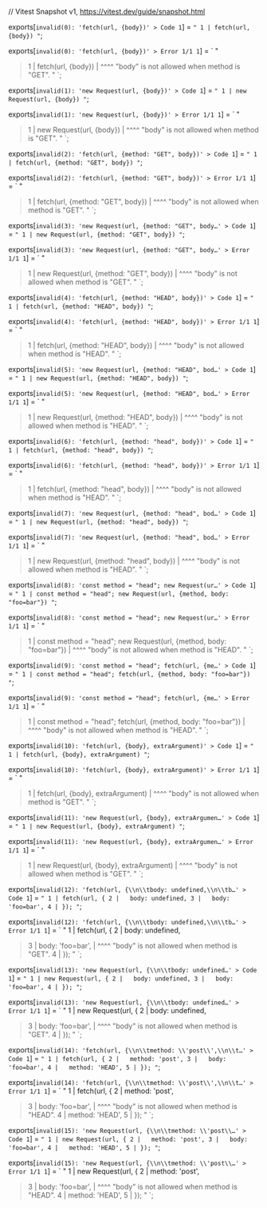 // Vitest Snapshot v1, https://vitest.dev/guide/snapshot.html

exports[`invalid(0): 'fetch(url, {body})' > Code 1`] = `
"
  1 | fetch(url, {body})
"
`;

exports[`invalid(0): 'fetch(url, {body})' > Error 1/1 1`] = `
"
> 1 | fetch(url, {body})
    |             ^^^^ "body" is not allowed when method is "GET".
"
`;

exports[`invalid(1): 'new Request(url, {body})' > Code 1`] = `
"
  1 | new Request(url, {body})
"
`;

exports[`invalid(1): 'new Request(url, {body})' > Error 1/1 1`] = `
"
> 1 | new Request(url, {body})
    |                   ^^^^ "body" is not allowed when method is "GET".
"
`;

exports[`invalid(2): 'fetch(url, {method: "GET", body})' > Code 1`] = `
"
  1 | fetch(url, {method: "GET", body})
"
`;

exports[`invalid(2): 'fetch(url, {method: "GET", body})' > Error 1/1 1`] = `
"
> 1 | fetch(url, {method: "GET", body})
    |                            ^^^^ "body" is not allowed when method is "GET".
"
`;

exports[`invalid(3): 'new Request(url, {method: "GET", body…' > Code 1`] = `
"
  1 | new Request(url, {method: "GET", body})
"
`;

exports[`invalid(3): 'new Request(url, {method: "GET", body…' > Error 1/1 1`] = `
"
> 1 | new Request(url, {method: "GET", body})
    |                                  ^^^^ "body" is not allowed when method is "GET".
"
`;

exports[`invalid(4): 'fetch(url, {method: "HEAD", body})' > Code 1`] = `
"
  1 | fetch(url, {method: "HEAD", body})
"
`;

exports[`invalid(4): 'fetch(url, {method: "HEAD", body})' > Error 1/1 1`] = `
"
> 1 | fetch(url, {method: "HEAD", body})
    |                             ^^^^ "body" is not allowed when method is "HEAD".
"
`;

exports[`invalid(5): 'new Request(url, {method: "HEAD", bod…' > Code 1`] = `
"
  1 | new Request(url, {method: "HEAD", body})
"
`;

exports[`invalid(5): 'new Request(url, {method: "HEAD", bod…' > Error 1/1 1`] = `
"
> 1 | new Request(url, {method: "HEAD", body})
    |                                   ^^^^ "body" is not allowed when method is "HEAD".
"
`;

exports[`invalid(6): 'fetch(url, {method: "head", body})' > Code 1`] = `
"
  1 | fetch(url, {method: "head", body})
"
`;

exports[`invalid(6): 'fetch(url, {method: "head", body})' > Error 1/1 1`] = `
"
> 1 | fetch(url, {method: "head", body})
    |                             ^^^^ "body" is not allowed when method is "HEAD".
"
`;

exports[`invalid(7): 'new Request(url, {method: "head", bod…' > Code 1`] = `
"
  1 | new Request(url, {method: "head", body})
"
`;

exports[`invalid(7): 'new Request(url, {method: "head", bod…' > Error 1/1 1`] = `
"
> 1 | new Request(url, {method: "head", body})
    |                                   ^^^^ "body" is not allowed when method is "HEAD".
"
`;

exports[`invalid(8): 'const method = "head"; new Request(ur…' > Code 1`] = `
"
  1 | const method = "head"; new Request(url, {method, body: "foo=bar"})
"
`;

exports[`invalid(8): 'const method = "head"; new Request(ur…' > Error 1/1 1`] = `
"
> 1 | const method = "head"; new Request(url, {method, body: "foo=bar"})
    |                                                  ^^^^ "body" is not allowed when method is "HEAD".
"
`;

exports[`invalid(9): 'const method = "head"; fetch(url, {me…' > Code 1`] = `
"
  1 | const method = "head"; fetch(url, {method, body: "foo=bar"})
"
`;

exports[`invalid(9): 'const method = "head"; fetch(url, {me…' > Error 1/1 1`] = `
"
> 1 | const method = "head"; fetch(url, {method, body: "foo=bar"})
    |                                            ^^^^ "body" is not allowed when method is "HEAD".
"
`;

exports[`invalid(10): 'fetch(url, {body}, extraArgument)' > Code 1`] = `
"
  1 | fetch(url, {body}, extraArgument)
"
`;

exports[`invalid(10): 'fetch(url, {body}, extraArgument)' > Error 1/1 1`] = `
"
> 1 | fetch(url, {body}, extraArgument)
    |             ^^^^ "body" is not allowed when method is "GET".
"
`;

exports[`invalid(11): 'new Request(url, {body}, extraArgumen…' > Code 1`] = `
"
  1 | new Request(url, {body}, extraArgument)
"
`;

exports[`invalid(11): 'new Request(url, {body}, extraArgumen…' > Error 1/1 1`] = `
"
> 1 | new Request(url, {body}, extraArgument)
    |                   ^^^^ "body" is not allowed when method is "GET".
"
`;

exports[`invalid(12): 'fetch(url, {\\n\\tbody: undefined,\\n\\tb…' > Code 1`] = `
"
  1 | fetch(url, {
  2 | 	body: undefined,
  3 | 	body: 'foo=bar',
  4 | });
"
`;

exports[`invalid(12): 'fetch(url, {\\n\\tbody: undefined,\\n\\tb…' > Error 1/1 1`] = `
"
  1 | fetch(url, {
  2 | 	body: undefined,
> 3 | 	body: 'foo=bar',
    | 	^^^^ "body" is not allowed when method is "GET".
  4 | });
"
`;

exports[`invalid(13): 'new Request(url, {\\n\\tbody: undefined…' > Code 1`] = `
"
  1 | new Request(url, {
  2 | 	body: undefined,
  3 | 	body: 'foo=bar',
  4 | });
"
`;

exports[`invalid(13): 'new Request(url, {\\n\\tbody: undefined…' > Error 1/1 1`] = `
"
  1 | new Request(url, {
  2 | 	body: undefined,
> 3 | 	body: 'foo=bar',
    | 	^^^^ "body" is not allowed when method is "GET".
  4 | });
"
`;

exports[`invalid(14): 'fetch(url, {\\n\\tmethod: \\'post\\',\\n\\t…' > Code 1`] = `
"
  1 | fetch(url, {
  2 | 	method: 'post',
  3 | 	body: 'foo=bar',
  4 | 	method: 'HEAD',
  5 | });
"
`;

exports[`invalid(14): 'fetch(url, {\\n\\tmethod: \\'post\\',\\n\\t…' > Error 1/1 1`] = `
"
  1 | fetch(url, {
  2 | 	method: 'post',
> 3 | 	body: 'foo=bar',
    | 	^^^^ "body" is not allowed when method is "HEAD".
  4 | 	method: 'HEAD',
  5 | });
"
`;

exports[`invalid(15): 'new Request(url, {\\n\\tmethod: \\'post\\…' > Code 1`] = `
"
  1 | new Request(url, {
  2 | 	method: 'post',
  3 | 	body: 'foo=bar',
  4 | 	method: 'HEAD',
  5 | });
"
`;

exports[`invalid(15): 'new Request(url, {\\n\\tmethod: \\'post\\…' > Error 1/1 1`] = `
"
  1 | new Request(url, {
  2 | 	method: 'post',
> 3 | 	body: 'foo=bar',
    | 	^^^^ "body" is not allowed when method is "HEAD".
  4 | 	method: 'HEAD',
  5 | });
"
`;
